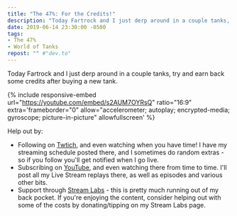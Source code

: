 ```yaml
---
title: "The 47%: For the Credits!"
description: "Today Fartrock and I just derp around in a couple tanks, try and earn back some credits after buying a new tank."
date: 2019-06-14 23:30:00 -0500
tags:
- The 47%
- World of Tanks
repost: "" #"dev.to"
---
```


Today Fartrock and I just derp around in a couple tanks, try and earn back some credits after buying a new tank.

<!--more-->

{% include responsive-embed url="https://youtube.com/embed/s2AUM7OYRsQ" ratio="16:9" extra='frameborder="0" allow="accelerometer; autoplay; encrypted-media; gyroscope; picture-in-picture" allowfullscreen' %}

Help out by:
 * Following on [Twtich](https://twitch.tv/AnonJr_Live), and even watching when you have time! I have my streaming schedule posted there, and I sometimes do random extras - so if you follow you'll get notified when I go live.
 * Subscribing on [YouTube](http://www.youtube.com/channel/UCXafqhKHbkSUIrq0LAuu0tw), and even watching there from time to time. I'll post all my Live Stream replays there, as well as episodes and various other bits.
 * Support through [Stream Labs](https://streamlabs.com/anonjr_live) - this is pretty much running out of my back pocket. If you're enjoying the content, consider helping out with some of the costs by donating/tipping on my Stream Labs page.